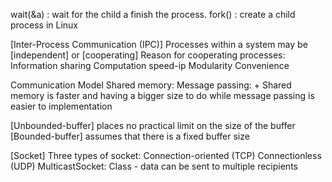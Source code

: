 wait(&a) : wait for the child a finish the process.
fork() : create a child process in Linux

[Inter-Process Communication (IPC)]
	Processes within a system may be [independent] or [cooperating]
	Reason for cooperating processes: 
		Information sharing
		Computation speed-ip
		Modularity
		Convenience
	

Communication Model
	Shared memory: 
	Message passing:
	+ Shared memory is faster and having a bigger size to do while message passing is easier to implementation

[Unbounded-buffer] places no practical limit on the size of the buffer
[Bounded-buffer] assumes that there is a fixed buffer size

[Socket]
	Three types of socket:
		Connection-oriented (TCP)
		Connectionless (UDP)
		MulticastSocket: Class - data can be sent to multiple recipients

